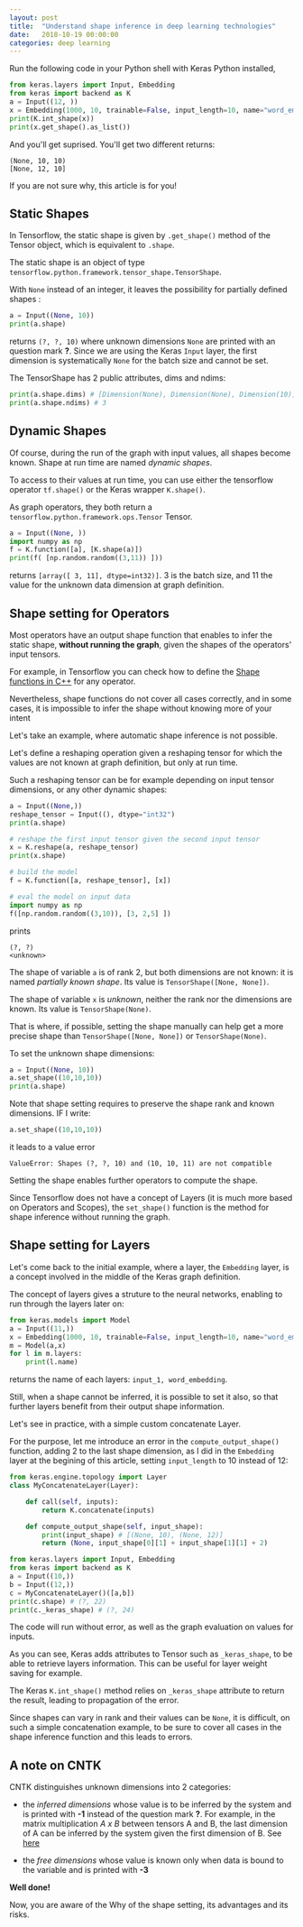 ```yaml
---
layout: post
title:  "Understand shape inference in deep learning technologies"
date:   2018-10-19 00:00:00
categories: deep learning
---
```


Run the following code in your Python shell with Keras Python installed,

```python
from keras.layers import Input, Embedding
from keras import backend as K
a = Input((12, ))
x = Embedding(1000, 10, trainable=False, input_length=10, name="word_embedding")(a)
print(K.int_shape(x))
print(x.get_shape().as_list())
```

And you'll get suprised. You'll get two different returns:

```
(None, 10, 10)
[None, 12, 10]
```

If you are not sure why, this article is for you!

## Static Shapes

In Tensorflow, the static shape is given by `.get_shape()` method of the Tensor object, which is equivalent to `.shape`.

The static shape is an object of type `tensorflow.python.framework.tensor_shape.TensorShape`.

With `None` instead of an integer, it leaves the possibility for partially defined shapes :

```python
a = Input((None, 10))
print(a.shape)
```

returns `(?, ?, 10)` where unknown dimensions `None` are printed with an question mark **?**. Since we are using the Keras `Input` layer,
the first dimension is systematically `None` for the batch size and cannot be set.

The TensorShape has 2 public attributes, dims and ndims:

```python
print(a.shape.dims) # [Dimension(None), Dimension(None), Dimension(10)]
print(a.shape.ndims) # 3
```

## Dynamic Shapes

Of course, during the run of the graph with input values, all shapes become known. Shape at run time are named *dynamic shapes*.

To access to their values at run time, you can use either the tensorflow operator `tf.shape()` or the Keras wrapper `K.shape()`.

As graph operators, they both return a `tensorflow.python.framework.ops.Tensor` Tensor.

```python
a = Input((None, ))
import numpy as np
f = K.function([a], [K.shape(a)])
print(f( [np.random.random((3,11)) ]))
```

returns `[array([ 3, 11], dtype=int32)]`. 3 is the batch size, and 11 the value for the unknown data dimension at graph definition.


## Shape setting for Operators

Most operators have an output shape function that enables to infer the static shape, **without running the graph**, given the shapes of the operators' input tensors.

For example, in Tensorflow you can check how to define the [Shape functions in C++](https://www.tensorflow.org/extend/adding_an_op#shape_functions_in_c) for any operator.

Nevertheless, shape functions do not cover all cases correctly, and in some cases, it is impossible to infer the shape without knowing more of your intent

Let's take an example, where automatic shape inference is not possible.

Let's define a reshaping operation given a reshaping tensor for which the values are not known at graph definition, but only at run time.

Such a reshaping tensor can be for example depending on input tensor dimensions, or any other dynamic shapes:

```python
a = Input((None,))
reshape_tensor = Input((), dtype="int32")
print(a.shape)

# reshape the first input tensor given the second input tensor
x = K.reshape(a, reshape_tensor)
print(x.shape)

# build the model
f = K.function([a, reshape_tensor], [x])

# eval the model on input data
import numpy as np
f([np.random.random((3,10)), [3, 2,5] ])
```

prints

```
(?, ?)
<unknown>
```

The shape of variable `a` is of rank 2, but both dimensions are not known: it is named *partially known shape*. Its value is `TensorShape([None, None])`.

The shape of variable `x` is *unknown*, neither the rank nor the dimensions are known. Its value is `TensorShape(None)`.

That is where, if possible, setting the shape manually can help get a more precise shape than `TensorShape([None, None])` or `TensorShape(None)`.

To set the unknown shape dimensions:

```python
a = Input((None, 10))
a.set_shape((10,10,10))
print(a.shape)
```

Note that shape setting requires to preserve the shape rank and known dimensions. IF I write:

```python
a.set_shape((10,10,10))
```
it leads to a value error

```
ValueError: Shapes (?, ?, 10) and (10, 10, 11) are not compatible
```


Setting the shape enables further operators to compute the shape.

Since Tensorflow does not have a concept of Layers (it is much more based on Operators and Scopes), the `set_shape()` function is the method for shape inference without running the graph.


## Shape setting for Layers

Let's come back to the initial example, where a layer, the `Embedding` layer, is a concept involved in the middle of the Keras graph definition.

The concept of layers gives a struture to the neural networks, enabling to run through the layers later on:

```python
from keras.models import Model
a = Input((11,))
x = Embedding(1000, 10, trainable=False, input_length=10, name="word_embedding")(a)
m = Model(a,x)
for l in m.layers:
    print(l.name)
```

returns the name of each layers: `input_1, word_embedding`.

Still, when a shape cannot be inferred, it is possible to set it also, so that further layers benefit from their output shape information.

Let's see in practice, with a simple custom concatenate Layer.

For the purpose, let me introduce an error in the `compute_output_shape()` function, adding 2 to the last shape dimension, as I did in the `Embedding` layer at the begining of this article, setting `input_length` to 10 instead of 12:


```python
from keras.engine.topology import Layer
class MyConcatenateLayer(Layer):

    def call(self, inputs):
        return K.concatenate(inputs)

    def compute_output_shape(self, input_shape):
        print(input_shape) # [(None, 10), (None, 12)]
        return (None, input_shape[0][1] + input_shape[1][1] + 2)

from keras.layers import Input, Embedding
from keras import backend as K
a = Input((10,))
b = Input((12,))
c = MyConcatenateLayer()([a,b])
print(c.shape) # (?, 22)
print(c._keras_shape) # (?, 24)
```

The code will run without error, as well as the graph evaluation on values for inputs.

As you can see, Keras adds attributes to Tensor such as `_keras_shape`, to be able to retrieve layers information. This can be useful for layer weight saving for example.

The Keras `K.int_shape()` method relies on `_keras_shape` attribute to return the result, leading to propagation of the error.

Since shapes can vary in rank and their values can be `None`, it is difficult, on such a simple concatenation example, to be sure to cover all cases in the shape inference function and this leads to errors.

## A note on CNTK

CNTK distinguishes unknown dimensions into 2 categories:

- the *inferred dimensions* whose value is to be inferred by the system and is printed with **-1** instead of the question mark **?**. For example, in the matrix multiplication *A x B* between tensors A and B, the last dimension of A can be inferred by the system given the first dimension of B. See [here](https://docs.microsoft.com/en-us/cognitive-toolkit/parameters-and-constants#automatic-dimension-inference)

- the *free dimensions* whose value is known only when data is bound to the variable and is printed with **-3**

**Well done!**

Now, you are aware of the Why of the shape setting, its advantages and its risks.
